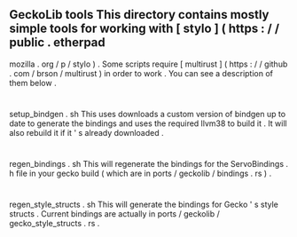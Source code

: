#
GeckoLib
tools
This
directory
contains
mostly
simple
tools
for
working
with
[
stylo
]
(
https
:
/
/
public
.
etherpad
-
mozilla
.
org
/
p
/
stylo
)
.
Some
scripts
require
[
multirust
]
(
https
:
/
/
github
.
com
/
brson
/
multirust
)
in
order
to
work
.
You
can
see
a
description
of
them
below
.
#
#
setup_bindgen
.
sh
This
uses
downloads
a
custom
version
of
bindgen
up
to
date
to
generate
the
bindings
and
uses
the
required
llvm38
to
build
it
.
It
will
also
rebuild
it
if
it
'
s
already
downloaded
.
#
#
regen_bindings
.
sh
This
will
regenerate
the
bindings
for
the
ServoBindings
.
h
file
in
your
gecko
build
(
which
are
in
ports
/
geckolib
/
bindings
.
rs
)
.
#
#
regen_style_structs
.
sh
This
will
generate
the
bindings
for
Gecko
'
s
style
structs
.
Current
bindings
are
actually
in
ports
/
geckolib
/
gecko_style_structs
.
rs
.
